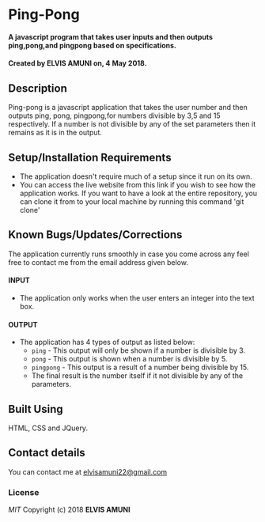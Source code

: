 # Ping-Pong
#### A javascript program that takes user inputs and then outputs ping,pong,and pingpong based on specifications.
#### Created by **ELVIS AMUNI** on, 4 May 2018.
## Description
Ping-pong is a javascript application that takes the user number and then outputs ping, pong, pingpong,for numbers divisible by 3,5 and 15 respectively. If a number is not divisible by any of the set parameters then it remains as it is in the output.
## Setup/Installation Requirements
* The application doesn't require much of a setup since it run on its own.
* You can access the live website from this link if you wish to see how the application works. If you want to have a look at the entire repository, you can clone it from to your local machine by running this command 'git clone'
## Known Bugs/Updates/Corrections
The application currently runs smoothly in case you come across any feel free to contact me from the email address given below.  
#### INPUT
* The application only works when the user enters an integer into the text box.  
#### OUTPUT
* The application has 4 types of output as listed below:
  * `ping` - This output will only be shown if a number is divisible by 3.
  * `pong` - This output is shown when a number is divisible by 5.
  * `pingpong` - This output is a result of a number being divisible by 15.
  *  The final result is the number itself if it not divisible by any of the parameters.
## Built Using
HTML, CSS and JQuery.
## Contact details
You can contact me at elvisamuni22@gmail.com
### License
*MIT*
Copyright (c) 2018 **ELVIS AMUNI**
